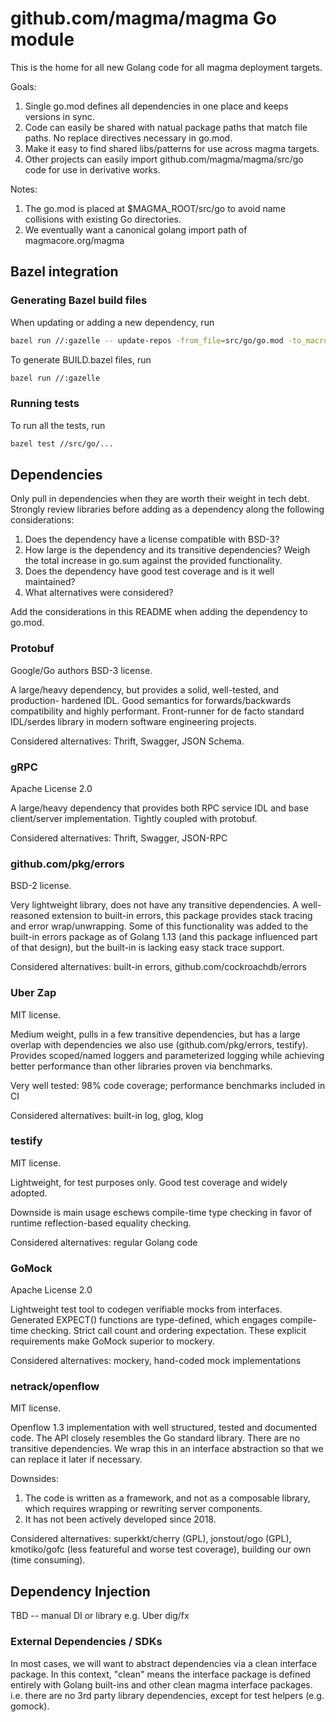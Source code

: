 # github.com/magma/magma Go module

This is the home for all new Golang code for all magma deployment targets.

Goals:

1. Single go.mod defines all dependencies in one place and keeps versions in
   sync.
2. Code can easily be shared with natual package paths that match file paths.
   No replace directives necessary in go.mod.
3. Make it easy to find shared libs/patterns for use across magma targets.
4. Other projects can easily import github.com/magma/magma/src/go code for use in
   derivative works.

Notes:

1. The go.mod is placed at $MAGMA_ROOT/src/go to avoid name collisions with existing Go directories.
2. We eventually want a canonical golang import path of magmacore.org/magma



## Bazel integration

### Generating Bazel build files

When updating or adding a new dependency, run

```sh
bazel run //:gazelle -- update-repos -from_file=src/go/go.mod -to_macro=go_repositories.bzl%go_repositories
```

To generate BUILD.bazel files, run

```sh
bazel run //:gazelle
```
### Running tests
To run all the tests, run
```sh
bazel test //src/go/...
```

## Dependencies

Only pull in dependencies when they are worth their weight in tech debt.
Strongly review libraries before adding as a dependency along the following
considerations:

1. Does the dependency have a license compatible with BSD-3?
2. How large is the dependency and its transitive dependencies? Weigh the total
   increase in go.sum against the provided functionality.
3. Does the dependency have good test coverage and is it well maintained?
4. What alternatives were considered?

Add the considerations in this README when adding the dependency to go.mod.

### Protobuf

Google/Go authors BSD-3 license.

A large/heavy dependency, but provides a solid, well-tested, and production-
hardened IDL. Good semantics for forwards/backwards compatibility and highly
performant. Front-runner for de facto standard IDL/serdes library in modern
software engineering projects.

Considered alternatives: Thrift, Swagger, JSON Schema.

### gRPC

Apache License 2.0

A large/heavy dependency that provides both RPC service IDL and base
client/server implementation. Tightly coupled with protobuf.

Considered alternatives: Thrift, Swagger, JSON-RPC

### github.com/pkg/errors

BSD-2 license.

Very lightweight library, does not have any transitive dependencies. A well-
reasoned extension to built-in errors, this package provides stack tracing and
error wrap/unwrapping. Some of this functionality was added to the built-in
errors package as of Golang 1.13 (and this package influenced part of that
design), but the built-in is lacking easy stack trace support.

Considered alternatives: built-in errors, github.com/cockroachdb/errors

### Uber Zap

MIT license.

Medium weight, pulls in a few transitive dependencies, but has a large overlap
with dependencies we also use (github.com/pkg/errors, testify). Provides
scoped/named loggers and parameterized logging while achieving better
performance than other libraries proven via benchmarks.

Very well tested: 98% code coverage; performance benchmarks included in CI

Considered alternatives: built-in log, glog, klog

### testify

MIT license.

Lightweight, for test purposes only. Good test coverage and widely adopted.

Downside is main usage eschews compile-time type checking in favor of runtime
reflection-based equality checking.

Considered alternatives: regular Golang code

### GoMock

Apache License 2.0

Lightweight test tool to codegen verifiable mocks from interfaces. Generated
EXPECT() functions are type-defined, which engages compile-time checking.
Strict call count and ordering expectation. These explicit requirements make
GoMock superior to mockery.

Considered alternatives: mockery, hand-coded mock implementations

### netrack/openflow
MIT license.

Openflow 1.3 implementation with well structured, tested and documented code.
The API closely resembles the Go standard library. There are no
transitive dependencies. We wrap this in an interface abstraction
so that we can replace it later if necessary.

Downsides:
1) The code is written as a framework, and not as a composable
library, which requires wrapping or rewriting server components.
2) It has not been actively developed since 2018.

Considered alternatives: superkkt/cherry (GPL), jonstout/ogo (GPL),
kmotiko/gofc (less featureful and worse test coverage),
building our own (time consuming).

## Dependency Injection

TBD -- manual DI or library e.g. Uber dig/fx

### External Dependencies / SDKs

In most cases, we will want to abstract dependencies via a clean interface
package. In this context, "clean" means the interface package is defined
entirely with Golang built-ins and other clean magma interface packages. i.e.
there are no 3rd party library dependencies, except for test helpers (e.g.
gomock).
